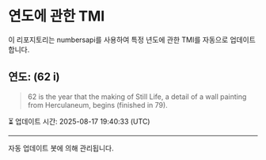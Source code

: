 
# 연도에 관한 TMI

이 리포지토리는 numbersapi를 사용하여 특정 년도에 관한 TMI를 자동으로 업데이트합니다.

## 연도: (62 i)
> 62 is the year that the making of Still Life, a detail of a wall painting from Herculaneum, begins (finished in 79).

⏳ 업데이트 시간: 2025-08-17 19:40:33 (UTC)

---
자동 업데이트 봇에 의해 관리됩니다.
